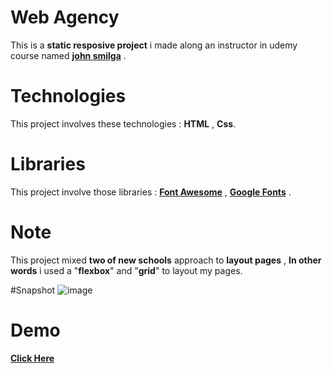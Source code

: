 # Web Agency

This is a **static resposive project** i made along an instructor in udemy course named [**john smilga**](https://johnsmilga.com) .

# Technologies

This project involves these technologies : **HTML** , **Css**.

# Libraries

This project involve those libraries : **[Font Awesome](https://fontawesome.com/)** , **[Google Fonts](https://fonts.google.com/)** .

# Note

This project mixed **two of new schools** approach to **layout pages** , **In other words** i used a "**flexbox**" and "**grid**" to layout my pages.

#Snapshot
![image](https://i.ibb.co/7X1TDnw/screencapture-127-0-0-1-5500-HTML-index-html-2023-05-04-14-29-45.png)

# Demo

**[Click Here](https://nader-cs.github.io/web-agency/HTML/index.html)**
